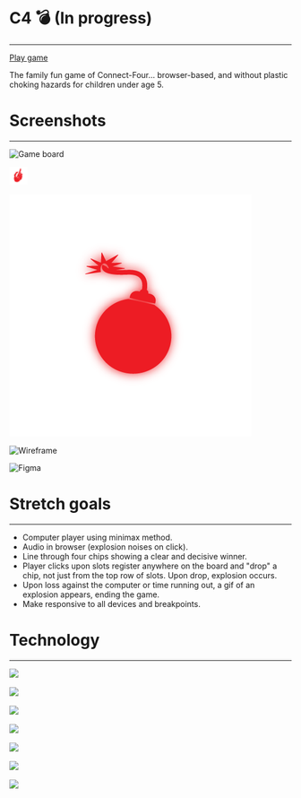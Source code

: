 # C4 💣 (In progress)
----
[Play game]()

The family fun game of Connect-Four... browser-based, and without plastic choking hazards for children under age 5.

# Screenshots
----
![Game board](/images/ScreenshotGame.png)

![Custom cursor](/images/SkeleCursor.png)

![Bomb](/images/RedBomb.png)

![Wireframe]()

![Figma]()

# Stretch goals
----
- Computer player using minimax method.
- Audio in browser (explosion noises on click).
- Line through four chips showing a clear and decisive winner.
- Player clicks upon slots register anywhere on the board and "drop" a chip, not just from the top row of slots. Upon drop, explosion occurs.
- Upon loss against the computer or time running out, a gif of an explosion appears, ending the game.
- Make responsive to all devices and breakpoints.

# Technology 
----
<a href="a"><img src="https://img.shields.io/badge/GitHub-100000?style=for-the-badge&logo=github&logoColor=white"/></a>

<a href="a"><img src="https://img.shields.io/badge/HTML5-E34F26?style=for-the-badge&logo=html5&logoColor=white"/></a>

<a href="a"><img src="https://img.shields.io/badge/CSS3-1572B6?style=for-the-badge&logo=css3&logoColor=white"/></a>

<a href="a"><img src="https://img.shields.io/badge/Sass-CC6699?style=for-the-badge&logo=sass&logoColor=white"/></a>

<a href="a"><img src="https://img.shields.io/badge/JavaScript-F7DF1E?style=for-the-badge&logo=javascript&logoColor=black"/></a>

<a href="a"><img src="https://img.shields.io/badge/Figma-F24E1E?style=for-the-badge&logo=figma&logoColor=white"/></a>

<a href="a"><img src="https://img.shields.io/badge/Adobe%20Illustrator-FF9A00?style=for-the-badge&logo=adobe%20illustrator&logoColor=white"/></a>